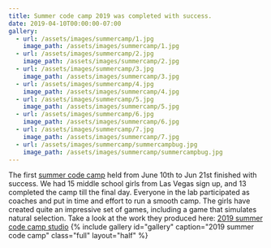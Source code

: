 ```yaml
---
title: Summer code camp 2019 was completed with success. 
date: 2019-04-10T00:00:00-07:00
gallery:
  - url: /assets/images/summercamp/1.jpg
    image_path: /assets/images/summercamp/1.jpg
  - url: /assets/images/summercamp/2.jpg
    image_path: /assets/images/summercamp/2.jpg
  - url: /assets/images/summercamp/3.jpg
    image_path: /assets/images/summercamp/3.jpg
  - url: /assets/images/summercamp/4.jpg
    image_path: /assets/images/summercamp/4.jpg
  - url: /assets/images/summercamp/5.jpg
    image_path: /assets/images/summercamp/5.jpg
  - url: /assets/images/summercamp/6.jpg
    image_path: /assets/images/summercamp/6.jpg
  - url: /assets/images/summercamp/7.jpg
    image_path: /assets/images/summercamp/7.jpg
  - url: /assets/images/summercamp/summercampbug.jpg
    image_path: /assets/images/summercamp/summercampbug.jpg
---
```

The first [summer code camp](http://mirahan.faculty.unlv.edu/summercode/) held from June 10th to Jun 21st finished with success. We had 15 middle school girls from Las Vegas sign up, and 13 completed the camp till the final day. Everyone in the lab participated as coaches and put in time and effort to run a smooth camp. The girls have created quite an impressive set of games, including a game that simulates natural selection. Take a look at the work they produced here: [2019 summer code camp studio](http://mirahan.faculty.unlv.edu/summercode/studio/)
{% include gallery id="gallery" caption="2019 summer code camp" class="full" layout="half" %}

